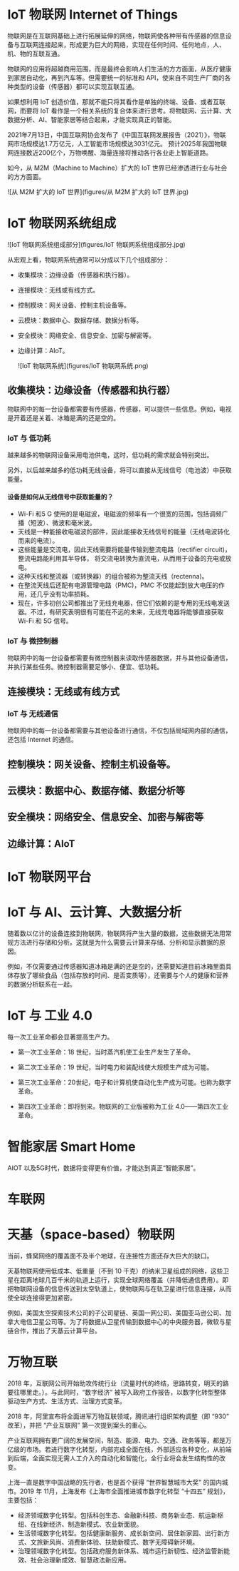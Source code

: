 # IoT 物联网 Internet of Things

物联网是在互联网基础上进行拓展延伸的网络，物联网使各种带有传感器的信息设备与互联网连接起来，形成更为巨大的网络，实现在任何时间、任何地点，人、机、物的互联互通。

物联网的应用将超越商用范围，而是最终会影响人们生活的方方面面，从医疗健康到家居自动化，再到汽车等。但需要统一的标准和 API，使来自不同生产厂商的各种类型的设备（传感器）都可以实现互联互通。

如果想利用 IoT 创造价值，那就不能只将其看作是单独的终端、设备、或者互联网，而要将 IoT 看作是一个相关系统的复合体来进行思考。将物联网、云计算、大数据分析、AI、智能家居等结合起来，才能实现真正的智能。

2021年7月13日，中国互联网协会发布了《中国互联网发展报告（2021）》，物联网市场规模达1.7万亿元，人工智能市场规模达3031亿元。  预计2025年我国物联网连接数近200亿个，万物唤醒、海量连接将推动各行各业走上智能道路。  

如今，从 M2M（Machine to Machine）扩大的 IoT 世界已经渗透进行业与社会的方方面面。

![从 M2M 扩大的 IoT 世界](figures/从 M2M 扩大的 IoT 世界.jpg)

# IoT 物联网系统组成

![IoT 物联网系统组成部分](figures/IoT 物联网系统组成部分.jpg)

从宏观上看，物联网系统通常可以分成以下几个组成部分：

- 收集模块：边缘设备（传感器和执行器）。

- 连接模块：无线或有线方式。

- 控制模块：网关设备、控制主机设备等。

- 云模块：数据中心、数据存储、数据分析等。

- 安全模块：网络安全、信息安全、加密与解密等。

- 边缘计算：AIoT。

  ![IoT 物联网系统](figures/IoT 物联网系统.png)

## 收集模块：边缘设备（传感器和执行器）

物联网中的每一台设备都需要有传感器，传感器，可以提供一些信息。例如，电视是开着还是关着、冰箱是满的还是空的。

### IoT 与 低功耗

越来越多的物联网设备采用电池供电，这时，低功耗的需求就会特别突出。

另外，以后越来越多的低功耗无线设备，将可以直接从无线信号（电池波）中获取能量。

#### 设备是如何从无线信号中获取能量的？

- Wi-Fi 和5 G 使用的是电磁波，电磁波的频率有一个很宽的范围，包括调频广播（短波）、微波和毫米波。
- 天线是一种能接收电磁波的部件，因此能接收无线信号的能量（无线电波转化而来的电流）。
- 这些能量是交流电，因此天线需要将能量传输到整流电路（rectifier circuit)，整流电路能利用其半导体，
  将交流电转换为直流电，从而用于设备的充电或放电。
- 这种天线和整流器（或转换器）的组合被称为整流天线（rectenna)。
- 在整流天线后还配有电源管理电路（PMC)，PMC 不仅能起到放大电压的作用，还几乎没有功率损耗。
- 现在，许多初创公司都推出了无线充电器，但它们依赖的是专用的无线电发送器。不过，有研究表明很有可能在不远的未来，无线充电器将能够直接获取 Wi-Fi 和 5G 信号。

### IoT 与 微控制器

物联网中的每一台设备都需要有微控制器来读取传感器数据，并与其他设备通信，并执行某些任务。微控制器需要足够小、便宜、低功耗。

## 连接模块：无线或有线方式

### IoT 与 无线通信

物联网中的每一台设备都需要与其他设备进行通信，不仅包括局域网内部的通信，还包括 Internet 的通信。

## 控制模块：网关设备、控制主机设备等。



## 云模块：数据中心、数据存储、数据分析等



## 安全模块：网络安全、信息安全、加密与解密等

## 边缘计算：AIoT



# IoT 物联网平台



# IoT 与 AI、云计算、大数据分析

随着数以亿计的设备连接到物联网，物联网将产生大量的数据，这些数据无法用常规方法进行存储和分析。这就是为什么需要云计算来存储、分析和显示数据的原因。

例如，不仅需要通过传感器知道冰箱是满的还是空的，还需要知道目前冰箱里面具体存放了哪些食品（包括存放的时间、是否变质等），还需要与个人的健康和营养的数据分析联系在一起。

# IoT 与 工业 4.0

每一次工业革命都会显著提高生产力。

- 第一次工业革命：18 世纪，当时蒸汽机使工业生产发生了革命。

- 第二次工业革命：19 世纪，当时电力和装配线使大规模生产成为可能。

- 第三次工业革命：20世纪，电子和计算机使自动化生产成为可能。也称为数字革命。

- 第四次工业革命：即将到来。物联网的工业版被称为工业 4.0——第四次工业革命。

# 智能家居 Smart Home

AIOT 以及5G时代，数据将变得更有价值，才能达到真正“智能家居”。  



# 车联网



# 天基（space-based）物联网 

当前，蜂窝网络的覆盖面不及半个地球，在连接性方面还存大巨大的缺口。

天基物联网使用低成本、低重量（不到 10 千克）的纳米卫星组成的网络，这些卫星在距离地球几百千米的轨道上运行，实现全球网络覆盖（并降低通信费用）。即把物联网设备的信息传送到太空轨道上，使物联网与在轨卫星进行信息连接，从而使全球连接得更加紧密。

例如，美国太空探索技术公司的子公司星链、英国一网公司、美国亚马逊公司、加拿大电信卫星公司等。为了将数据从卫星传输到数据中心的中央服务器，微软与星链合作，推出了天基云计算平台。



# 万物互联

2018 年，互联网公司开始助攻传统行业（流量时代的终结，思路转变，明天的路要往哪里走。）。与此同时，“数字经济” 被写入政府工作报告，以数字化转型整体驱动生产方式、生活方式、治理方式变革。

2018 年，阿里宣布将全面进军万物互联领域，腾讯进行组织架构调整（即 “930” 改革），并把 “产业互联网” 第一次提到案头的重心。

产业互联网拥有更广阔的发展空间，制造、能源、电力、交通、政务等等，都是万亿级的市场。若进行数字化转型，内部完成全面在线，外部适应各种变化，从前端到后端，全面实现无需人工介入的自动化和智能化，全行业将会发生结构性的改变。

上海一直是数字中国战略的先行者，也是首个获得 “世界智慧城市大奖” 的国内城市。2019 年 11月，上海发布《上海市全面推进城市数字化转型 “十四五” 规划》，主要包括：

- 经济领域数字化转型。包括科创生态、金融新科技、商务新业态、航运新枢纽、在线新经济、制造新模式、农业新面貌。
- 生活领域数字化转型。包括健康新服务、成长新空间、居住新家园、出行新方式、文旅新风尚、消费新体验、扶助新模式、数字无障碍新环境。
- 治理领域数字化转型。包括政府服务新体系、城市运行新韧性、经济监管新能效、社会治理新成效、智慧政法新应用。

